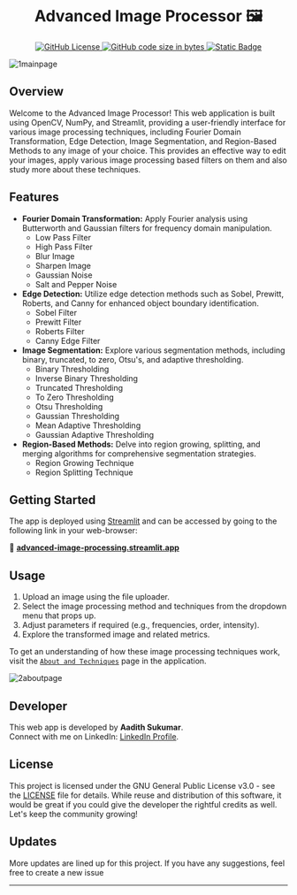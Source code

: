<h1 align='center'> Advanced Image Processor 🖼️</h1>

<div align="center">

  <a href="https://github.com/aadi1011/Advanced-Image-Processor/blob/main/LICENSE">
    <img src="https://img.shields.io/github/license/aadi1011/Advanced-Image-Processor" alt="GitHub License">
  </a>
  
  <a href="https://github.com/aadi1011/Advanced-Image-Processor/tree/main">
    <img src="https://img.shields.io/github/languages/code-size/aadi1011/Advanced-Image-Processor" alt="GitHub code size in bytes">
  </a>
  
  <a href="https://advanced-image-processing.streamlit.app/">
    <img src="https://img.shields.io/badge/View_On_Streamlit-S?logo=streamlit&labelColor=gray&color=yellow&link=advanced-image-processing.streamlit.app" alt="Static Badge">
  </a>

</div>


![1mainpage](https://github.com/aadi1011/Advanced-Image-Processor/assets/62766172/1e461c8e-6090-47be-80a3-980b8ca5dfe4)

## Overview

Welcome to the Advanced Image Processor! This web application is built using OpenCV, NumPy, and Streamlit, providing a user-friendly interface for various image processing techniques, including Fourier Domain Transformation, Edge Detection, Image Segmentation, and Region-Based Methods to any image of your choice. This provides an effective way to edit your images, apply various image processing based filters on them and also study more about these techniques.

## Features

- **Fourier Domain Transformation:** Apply Fourier analysis using Butterworth and Gaussian filters for frequency domain manipulation.
  - Low Pass Filter
  - High Pass Filter
  - Blur Image
  - Sharpen Image
  - Gaussian Noise
  - Salt and Pepper Noise 
- **Edge Detection:** Utilize edge detection methods such as Sobel, Prewitt, Roberts, and Canny for enhanced object boundary identification.
  - Sobel Filter
  - Prewitt Filter
  - Roberts Filter
  - Canny Edge Filter
- **Image Segmentation:** Explore various segmentation methods, including binary, truncated, to zero, Otsu's, and adaptive thresholding.
  - Binary Thresholding
  - Inverse Binary Thresholding
  - Truncated Thresholding
  - To Zero Thresholding
  - Otsu Thresholding
  - Gaussian Thresholding
  - Mean Adaptive Thresholding
  - Gaussian Adaptive Thresholding
- **Region-Based Methods:** Delve into region growing, splitting, and merging algorithms for comprehensive segmentation strategies.
  - Region Growing Technique
  - Region Splitting Technique 

## Getting Started

The app is deployed using [Streamlit](https://www.streamlit.io/) and can be accessed by going to the following link in your web-browser:

🔗 **[advanced-image-processing.streamlit.app](https://advanced-image-processing.streamlit.app/)**

## Usage

1. Upload an image using the file uploader.
2. Select the image processing method and techniques from the dropdown menu that props up.
3. Adjust parameters if required (e.g., frequencies, order, intensity).
4. Explore the transformed image and related metrics.

To get an understanding of how these image processing techniques work, visit the [`About and Techniques`](https://advanced-image-processing.streamlit.app/About_and_Techniques) page in the application.

![2aboutpage](https://github.com/aadi1011/Advanced-Image-Processor/assets/62766172/8e81337c-37bc-4f4b-ae57-877f68f353bd)


## Developer

This web app is developed by **Aadith Sukumar**. <br>
Connect with me on LinkedIn: [LinkedIn Profile](https://www.linkedin.com/in/aadith-sukumar).

## License

This project is licensed under the GNU General Public License v3.0 - see the [LICENSE](LICENSE) file for details. While reuse and distribution of this software, it would be great if you could give the developer the rightful credits as well. Let's keep the community growing!

## Updates

More updates are lined up for this project. If you have any suggestions, feel free to create a new issue

---

